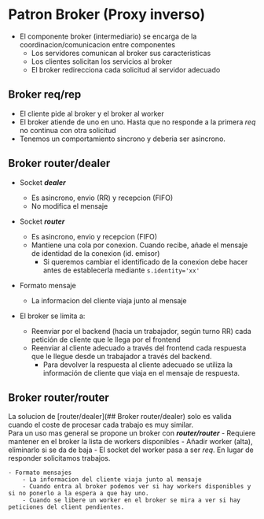 # Patron Broker (Proxy inverso)
- El componente broker (intermediario) se encarga de la coordinacion/comunicacion entre componentes
    - Los servidores comunican al broker sus caracteristicas
    - Los clientes solicitan los servicios al broker
    - El broker redirecciona cada solicitud al servidor adecuado

## Broker req/rep
- El cliente pide al broker y el broker al worker
- El broker atiende de uno en uno. Hasta que no responde a la primera _req_ no continua con otra solicitud
- Tenemos un comportamiento sincrono y deberia ser asincrono.

## Broker router/dealer
- Socket **_dealer_**
    - Es asincrono, envio (RR) y recepcion (FIFO)
    - No modifica el mensaje

- Socket **_router_**
    - Es asincrono, envio y recepcion (FIFO)
    - Mantiene una cola por conexion. Cuando recibe, añade el mensaje de identidad de la conexion (id. emisor)
        - Si queremos cambiar el identificado de la conexion debe hacer antes de establecerla mediante `s.identity='xx'`

- Formato mensaje
    - La informacion del cliente viaja junto al mensaje
    
- El broker se limita a:
    - Reenviar por el backend (hacia un trabajador, según turno RR) cada petición de cliente que le llega por el frontend
    - Reenviar al cliente adecuado a través del frontend cada respuesta que le llegue desde un trabajador a través del backend. 
        - Para devolver la respuesta al cliente adecuado se utiliza la información de cliente que viaja en el mensaje de respuesta.

## Broker router/router
La solucion de [router/dealer](## Broker router/dealer) solo es valida cuando el coste de procesar cada trabajo es muy similar.   
Para un uso mas general se propone un broker con **_router/router_**
    - Requiere mantener en el broker la lista de workers disponibles
        - Añadir worker (alta), eliminarlo si se da de baja
        - El socket del worker pasa a ser _req_. En lugar de responder solicitamos trabajos.

    - Formato mensajes
        - La informacion del cliente viaja junto al mensaje
        - Cuando entra al broker podemos ver si hay workers disponibles y si no ponerlo a la espera a que hay uno.
        - Cuando se libere un worker en el broker se mira a ver si hay peticiones del client pendientes.


